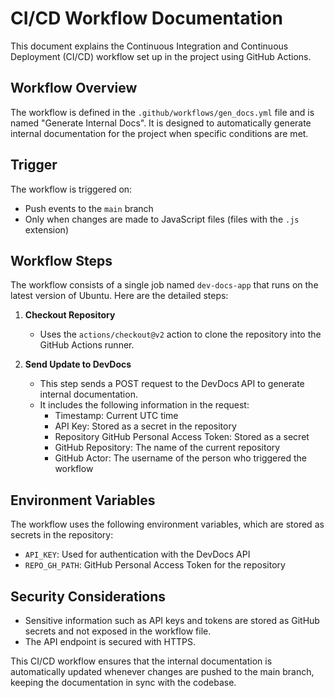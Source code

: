# CI/CD Workflow Documentation

This document explains the Continuous Integration and Continuous Deployment (CI/CD) workflow set up in the project using GitHub Actions.

## Workflow Overview

The workflow is defined in the `.github/workflows/gen_docs.yml` file and is named "Generate Internal Docs". It is designed to automatically generate internal documentation for the project when specific conditions are met.

## Trigger

The workflow is triggered on:
- Push events to the `main` branch
- Only when changes are made to JavaScript files (files with the `.js` extension)

## Workflow Steps

The workflow consists of a single job named `dev-docs-app` that runs on the latest version of Ubuntu. Here are the detailed steps:

1. **Checkout Repository**
   - Uses the `actions/checkout@v2` action to clone the repository into the GitHub Actions runner.

2. **Send Update to DevDocs**
   - This step sends a POST request to the DevDocs API to generate internal documentation.
   - It includes the following information in the request:
     - Timestamp: Current UTC time
     - API Key: Stored as a secret in the repository
     - Repository GitHub Personal Access Token: Stored as a secret
     - GitHub Repository: The name of the current repository
     - GitHub Actor: The username of the person who triggered the workflow

## Environment Variables

The workflow uses the following environment variables, which are stored as secrets in the repository:
- `API_KEY`: Used for authentication with the DevDocs API
- `REPO_GH_PATH`: GitHub Personal Access Token for the repository

## Security Considerations

- Sensitive information such as API keys and tokens are stored as GitHub secrets and not exposed in the workflow file.
- The API endpoint is secured with HTTPS.

This CI/CD workflow ensures that the internal documentation is automatically updated whenever changes are pushed to the main branch, keeping the documentation in sync with the codebase.